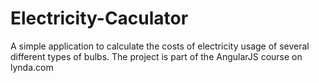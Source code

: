 # Electricity-Caculator
A simple application to calculate the costs of electricity usage of several different types of bulbs. The project is part of the AngularJS course on lynda.com
